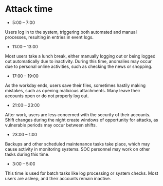 # Attack time

- 5:00 – 7:00

Users log in to the system, triggering both automated and manual processes, resulting in entries in event logs.

- 11:00 – 13:00

Most users take a lunch break, either manually logging out or being logged out automatically due to inactivity. During this time, anomalies may occur due to personal online activities, such as checking the news or shopping.

- 17:00 – 19:00

As the workday ends, users save their files, sometimes hastily making mistakes, such as opening malicious attachments. Many leave their accounts open or do not properly log out.

- 21:00 – 23:00

After work, users are less concerned with the security of their accounts. Shift changes during the night create windows of opportunity for attacks, as vulnerable periods may occur between shifts.

- 23:00 – 1:00

Backups and other scheduled maintenance tasks take place, which may cause activity in monitoring systems. SOC personnel may work on other tasks during this time.

- 3:00 – 5:00

This time is used for batch tasks like log processing or system checks. Most users are asleep, and their accounts remain inactive.